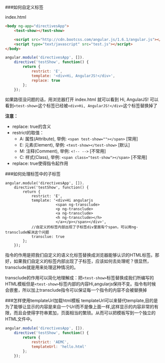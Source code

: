 ###如何自定义标签

index.html

```html
<body ng-app="directivesApp">
	<test-show></test-show>

	<script src="http://cdn.bootcss.com/angular.js/1.6.1/angular.js"></script>
	<script type="text/javascript" src="test.js"></script>
</body>
```

```javascript
angular.module('directivesApp', []).
	directive('testShow', function() {
		return {
			restrict: 'E',
			template: '<div>Hi, AngularJS!</div>',
			replace: true
		};
	});
```

如果路径没问题的话，用浏览器打开 index.html 就可以看到 Hi, AngularJS! 可以看到``<test-show>``这个标签已经被``<div>Hi, AngularJS!</div>``这个标签替换掉了

**注意：**
- replace: true的含义
- restrict的取值：
	- A: 属性(Attribute), 举例: ``<span test-show=""></span>``    [常用]
	- E: 元素(Element), 举例: ``<test-show></test-show>``         [默认]
	- M: 注释(Comment), 举例: ``<!-- -->``                        [不常用]
	- C: 样式(Class), 举例: ``<span class="test-show"></span>``   [不常用]
- replace: true使得指令起作用


###如何处理标签中的子标签
```angularjs
angular.module('directivesApp', []).
	directive('testShow', function() {
		return {
			restrict: 'E',
			template: '<div>Hi angularjs 
                  	   <span ng-transclude>
                  	   <p ng-transclude>
                  	   <a ng-transclude>
                  	   <h ng-transclude></h>
                  	   </a></p></span></div>',
			//自定义的标签内部出现了子标签div里面有个span，可以用ng-transclude解决这个问题
      	    transclue: true
		};
	});
```
指令的作用是把我们自定义的语义化标签替换成浏览器能够认识的HTML标签。那好，如果我们自定义的标签内部出现了子标签，应该如何去处理呢？很显然，transclude就是用来处理这种情况的。

transclude的作用可以简化地理解成：把``<test-show>``标签替换成我们所编写的HTML模板但是``<test-show>``标签内部的内容Hi,angularjs保持不变。指令有时候会嵌套，所以加上transclude指令可以保证每一个指令的内容不会被替换掉


###怎样使用templateUrl加载html模板
templateUrl可以来替代template,目的是为了能够让显示的内容是来自一个Url而不是像上面一样,这样显示的内容非常的有限，而且会使得字符串累加，页面相当的繁琐。从而可以把模板写到一个独立的HTML文件中。
```javascript
angular.module('directivesApp', []).
	directive('testShow', function() {
		return {
			restrict: 'AEMC',
			templateUrl: 'hello.html'
		};
	});
```